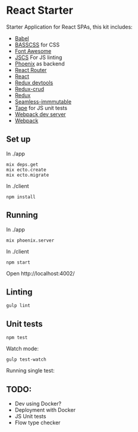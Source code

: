 # React Starter

Starter Application for React SPAs, this kit includes:

- [Babel](https://babeljs.io/)
- [BASSCSS](http://www.basscss.com/) for CSS
- [Font Awesome](https://fortawesome.github.io/Font-Awesome/)
- [JSCS](http://jscs.info/) For JS linting
- [Phoenix](http://www.phoenixframework.org/) as backend
- [React Router](https://github.com/rackt/react-router)
- [React](http://facebook.github.io/react/)
- [Redux devtools](https://github.com/gaearon/redux-devtools)
- [Redux-crud](https://github.com/Versent/redux-crud)
- [Redux](https://github.com/rackt/redux)
- [Seamless-immmutable](https://github.com/rtfeldman/seamless-immutable)
- [Tape](https://github.com/substack/tape) for JS unit tests
- [Webpack dev server](http://webpack.github.io/docs/webpack-dev-server.html)
- [Webpack](http://webpack.github.io/)

## Set up

In ./app

```
mix deps.get
mix ecto.create
mix ecto.migrate
```

In ./client

```
npm install
```

## Running

In ./app

```
mix phoenix.server
```

In ./client

```
npm start
```

Open http://localhost:4002/


Linting
-------

```
gulp lint
```

Unit tests
----------

```
npm test
```

Watch mode:

```
gulp test-watch
```


Running single test:



## TODO:

- Dev using Docker?
- Deployment with Docker
- JS Unit tests
- Flow type checker


